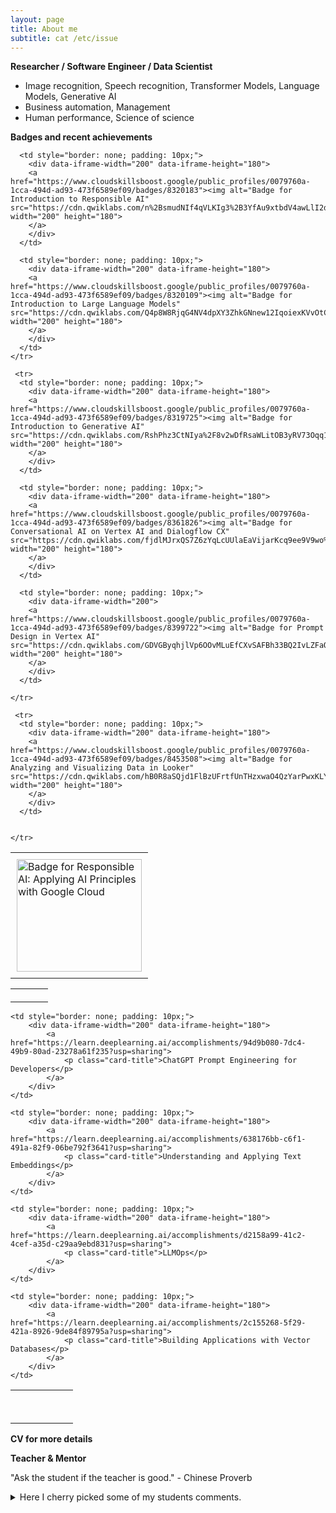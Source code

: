 ```yaml
---
layout: page
title: About me
subtitle: cat /etc/issue
---
```


**Researcher / Software Engineer / Data Scientist**  
- Image recognition, Speech recognition, Transformer Models, Language Models, Generative AI  
- Business automation, Management  
- Human performance, Science of science  

**Badges and recent achievements**  
<table style="border-collapse: collapse;">
    <tr>
      <td style="border: none; padding: 10px;">
        <div data-iframe-width="200" data-iframe-height="180">
        <a href="https://www.cloudskillsboost.google/public_profiles/0079760a-1cca-494d-ad93-473f6589ef09/badges/8323552"><img alt="Badge for Responsible AI: Applying AI Principles with Google Cloud" src="https://cdn.qwiklabs.com/Q%2FScwWC%2Fvpq%2BTQSLrzQ64SWm7j69wpa%2FVQL9ZZ8yYY0%3D" width="200" height="180">
        </a>
        </div>        
      </td>
      
      <td style="border: none; padding: 10px;">      
        <div data-iframe-width="200" data-iframe-height="180">
        <a href="https://www.cloudskillsboost.google/public_profiles/0079760a-1cca-494d-ad93-473f6589ef09/badges/8320183"><img alt="Badge for Introduction to Responsible AI" src="https://cdn.qwiklabs.com/n%2BsmudNIf4qVLKIg3%2B3YfAu9xtbdV4awLlI2dXdfmUA%3D" width="200" height="180">
        </a>
        </div>
      </td>
      
      <td style="border: none; padding: 10px;">      
        <div data-iframe-width="200" data-iframe-height="180">
        <a href="https://www.cloudskillsboost.google/public_profiles/0079760a-1cca-494d-ad93-473f6589ef09/badges/8320109"><img alt="Badge for Introduction to Large Language Models" src="https://cdn.qwiklabs.com/Q4p8W8RjqG4NV4dpXY3ZhkGNnew12IqoiexKVvOtCQw%3D" width="200" height="180">
        </a>
        </div>        
      </td>
    </tr>

     <tr>
      <td style="border: none; padding: 10px;">    
        <div data-iframe-width="200" data-iframe-height="180">
        <a href="https://www.cloudskillsboost.google/public_profiles/0079760a-1cca-494d-ad93-473f6589ef09/badges/8319725"><img alt="Badge for Introduction to Generative AI" src="https://cdn.qwiklabs.com/RshPhz3CtNIya%2F8v2wDfRsaWLitOB3yRV73Oqq1iAtQ%3D" width="200" height="180">
        </a>
        </div>  
      </td>
      
      <td style="border: none; padding: 10px;"> 
        <div data-iframe-width="200" data-iframe-height="180">
        <a href="https://www.cloudskillsboost.google/public_profiles/0079760a-1cca-494d-ad93-473f6589ef09/badges/8361826"><img alt="Badge for Conversational AI on Vertex AI and Dialogflow CX" src="https://cdn.qwiklabs.com/fjdlMJrxQS7Z6zYqLcUUlaEaVijarKcq9ee9V9wo%2FRE%3D" width="200" height="180">
        </a>
        </div>
      </td>

      <td style="border: none; padding: 10px;"> 
        <div data-iframe-width="200">
        <a href="https://www.cloudskillsboost.google/public_profiles/0079760a-1cca-494d-ad93-473f6589ef09/badges/8399722"><img alt="Badge for Prompt Design in Vertex AI" src="https://cdn.qwiklabs.com/GDVGByqhjlVp6OOvMLuEfCXvSAFBh33BQ2IvLZFaO6A%3D" width="200" height="180">
        </a>
        </div>
      </td>  
      
    </tr>

     <tr>
      <td style="border: none; padding: 10px;">    
        <div data-iframe-width="200" data-iframe-height="180">         
        <a href="https://www.cloudskillsboost.google/public_profiles/0079760a-1cca-494d-ad93-473f6589ef09/badges/8453508"><img alt="Badge for Analyzing and Visualizing Data in Looker" src="https://cdn.qwiklabs.com/hB0R8aSQjd1FlBzUFrtfUnTHzxwaO4QzYarPwxKLYrc%3D" width="200" height="180">
        </a>
        </div>  
      </td>

      
    </tr>
</table>

<table style="border-collapse: collapse;">
    <tr>
      <td style="border: none; padding: 10px;">
        <div data-iframe-width="200" data-iframe-height="200" data-share-badge-id="45b3629d-b916-4d3d-91d1-573785b8647f" data-share-badge-host="https://www.credly.com"></div><script type="text/javascript" async src="//cdn.credly.com/assets/utilities/embed.js"></script>
      </td>
      <td style="border: none; padding: 10px;">
        <div data-iframe-width="200" data-iframe-height="200" data-share-badge-id="f102cb06-19a4-4cd9-9aaa-387803d50991" data-share-badge-host="https://www.credly.com"></div><script type="text/javascript" async src="//cdn.credly.com/assets/utilities/embed.js"></script>
      </td>
      <td style="border: none; padding: 10px;">
        <div data-iframe-width="200" data-iframe-height="200" data-share-badge-id="aeca2e16-b02d-4149-9fa9-4f33e52a56dd" data-share-badge-host="https://www.credly.com"></div><script type="text/javascript" async src="//cdn.credly.com/assets/utilities/embed.js"></script>
      </td>
    </tr>
</table>  

<table style="border-collapse: collapse;">
<tr>
    <td style="border: none; padding: 10px;">
        <figure class="pl-8"><svg xmlns="http://www.w3.org/2000/svg" fill="none" viewBox="0 0 24 24" stroke-width="1.5" stroke="currentColor" aria-hidden="true" class="h-8 w-8"><path stroke-linecap="round" stroke-linejoin="round" d="M12 6.042A8.967 8.967 0 006 3.75c-1.052 0-2.062.18-3 .512v14.25A8.987 8.987 0 016 18c2.305 0 4.408.867 6 2.292m0-14.25a8.966 8.966 0 016-2.292c1.052 0 2.062.18 3 .512v14.25A8.987 8.987 0 0018 18a8.967 8.967 0 00-6 2.292m0-14.25v14.25"></path></svg></figure>
    </td
        
    <td style="border: none; padding: 10px;">
        <div data-iframe-width="200" data-iframe-height="180">
            <a href="https://learn.deeplearning.ai/accomplishments/94d9b080-7dc4-49b9-80ad-23278a61f235?usp=sharing">    
                <p class="card-title">ChatGPT Prompt Engineering for Developers</p>
            </a>    
        </div> 
    </td>
    
    <td style="border: none; padding: 10px;">
        <div data-iframe-width="200" data-iframe-height="180">
            <a href="https://learn.deeplearning.ai/accomplishments/638176bb-c6f1-491a-82f9-06be792f3641?usp=sharing">    
                <p class="card-title">Understanding and Applying Text Embeddings</p>
            </a>    
        </div> 
    </td>
    
    <td style="border: none; padding: 10px;">
        <div data-iframe-width="200" data-iframe-height="180">
            <a href="https://learn.deeplearning.ai/accomplishments/d2158a99-41c2-4cef-a35d-c29aa9ebd831?usp=sharing">    
                <p class="card-title">LLMOps</p>
            </a>    
        </div> 
    </td>
    
    <td style="border: none; padding: 10px;">
        <div data-iframe-width="200" data-iframe-height="180">
            <a href="https://learn.deeplearning.ai/accomplishments/2c155268-5f29-421a-8926-9de84f89795a?usp=sharing">    
                <p class="card-title">Building Applications with Vector Databases</p>
            </a>    
        </div> 
    </td>
    
</tr>    
</table>  

**CV for more details**
<object data="{{ site.url }}{{ site.baseurl }}/docs/VitaliiZhukov_CV_SE.pdf#toolbar=0&navpanes=0&scrollbar=0" width="1000" height="1050" type="application/pdf"></object>  


**Teacher & Mentor**  

"Ask the student if the teacher is good." - Chinese Proverb
<details> 
  <summary>Here I cherry picked some of my students comments. </summary>
>- 'Great work by Vitalii!!'  
>- 'TA hours of Vitali are excellent.'  
>- 'Great help from Vitalii for homework.'  
>- 'For the practical session, you can always reach out to Vitalii, he is always ready to guide you in the right direction.'  
>- 'The best thing is Vitalii was replying on Teams on Sunday also, but it might be possible he is not available.'  
>- 'TAs:  Vitalii and Shaila, are the best at their level.'  
>- 'I think both professor and Vitalii did a great job on the topic!'  
>- 'Like the material being covered, the real world data analysis project, and practical help being provided by Vitali!'  
>- 'Vitalii is very helpful and overall the team is very friendly and accomodating.'  
>- 'Thank you professor, Vitalii and Fettah for this amazing semester.'  
>- 'The Professor, Vitalii, and Kiran helped us a lot, and I'm very thankful for them, I liked this class so much that I recommend it to some friends.'

...  and my favourite
>- 'Thank you so much for your reference. I attended the interview and I got the job offer 🙂 Thank you again for your help and support.'  
  
...  

All student comments may be found at the corresponding classes web pages.  
Please check it out before enrolling my classes :)  

</details>
